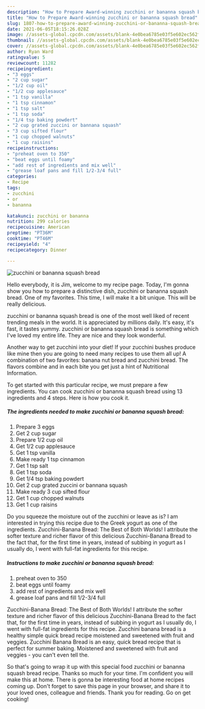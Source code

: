 ```yaml
---
description: "How to Prepare Award-winning zucchini or bananna squash bread"
title: "How to Prepare Award-winning zucchini or bananna squash bread"
slug: 1807-how-to-prepare-award-winning-zucchini-or-bananna-squash-bread
date: 2021-06-05T18:15:26.028Z
image: //assets-global.cpcdn.com/assets/blank-4e0bea6785e03f5e602ec562f230caae08da540cada707380b4fe1bbebba43da.png
thumbnail: //assets-global.cpcdn.com/assets/blank-4e0bea6785e03f5e602ec562f230caae08da540cada707380b4fe1bbebba43da.png
cover: //assets-global.cpcdn.com/assets/blank-4e0bea6785e03f5e602ec562f230caae08da540cada707380b4fe1bbebba43da.png
author: Ryan Ward
ratingvalue: 5
reviewcount: 11282
recipeingredient:
- "3 eggs"
- "2 cup sugar"
- "1/2 cup oil"
- "1/2 cup applesauce"
- "1 tsp vanilla"
- "1 tsp cinnamon"
- "1 tsp salt"
- "1 tsp soda"
- "1/4 tsp baking powdert"
- "2 cup grated zuccini or bannana squash"
- "3 cup sifted flour"
- "1 cup chopped walnuts"
- "1 cup raisins"
recipeinstructions:
- "preheat oven to 350"
- "beat eggs until foamy"
- "add rest of ingredients and mix well"
- "grease loaf pans and fill 1/2-3/4 full"
categories:
- Recipe
tags:
- zucchini
- or
- bananna

katakunci: zucchini or bananna 
nutrition: 299 calories
recipecuisine: American
preptime: "PT36M"
cooktime: "PT46M"
recipeyield: "4"
recipecategory: Dinner

---
```



![zucchini or bananna squash bread](//assets-global.cpcdn.com/assets/blank-4e0bea6785e03f5e602ec562f230caae08da540cada707380b4fe1bbebba43da.png)

Hello everybody, it is Jim, welcome to my recipe page. Today, I'm gonna show you how to prepare a distinctive dish, zucchini or bananna squash bread. One of my favorites. This time, I will make it a bit unique. This will be really delicious.

zucchini or bananna squash bread is one of the most well liked of recent trending meals in the world. It is appreciated by millions daily. It's easy, it's fast, it tastes yummy. zucchini or bananna squash bread is something which I've loved my entire life. They are nice and they look wonderful.

Another way to get zucchini into your diet! If your zucchini bushes produce like mine then you are going to need many recipes to use them all up! A combination of two favorites: banana nut bread and zucchini bread. The flavors combine and in each bite you get just a hint of Nutritional Information.


To get started with this particular recipe, we must prepare a few ingredients. You can cook zucchini or bananna squash bread using 13 ingredients and 4 steps. Here is how you cook it.

<!--inarticleads1-->

##### The ingredients needed to make zucchini or bananna squash bread:

1. Prepare 3 eggs
1. Get 2 cup sugar
1. Prepare 1/2 cup oil
1. Get 1/2 cup applesauce
1. Get 1 tsp vanilla
1. Make ready 1 tsp cinnamon
1. Get 1 tsp salt
1. Get 1 tsp soda
1. Get 1/4 tsp baking powdert
1. Get 2 cup grated zuccini or bannana squash
1. Make ready 3 cup sifted flour
1. Get 1 cup chopped walnuts
1. Get 1 cup raisins


Do you squeeze the moisture out of the zucchini or leave as is? I am interested in trying this recipe due to the Greek yogurt as one of the ingredients. Zucchini-Banana Bread: The Best of Both Worlds! I attribute the softer texture and richer flavor of this delicious Zucchini-Banana Bread to the fact that, for the first time in years, instead of subbing in yogurt as I usually do, I went with full-fat ingredients for this recipe. 

<!--inarticleads2-->

##### Instructions to make zucchini or bananna squash bread:

1. preheat oven to 350
1. beat eggs until foamy
1. add rest of ingredients and mix well
1. grease loaf pans and fill 1/2-3/4 full


Zucchini-Banana Bread: The Best of Both Worlds! I attribute the softer texture and richer flavor of this delicious Zucchini-Banana Bread to the fact that, for the first time in years, instead of subbing in yogurt as I usually do, I went with full-fat ingredients for this recipe. Zucchini banana bread is a healthy simple quick bread recipe moistened and sweetened with fruit and veggies. Zucchini Banana Bread is an easy, quick bread recipe that is perfect for summer baking. Moistened and sweetened with fruit and veggies - you can&#39;t even tell the. 

So that's going to wrap it up with this special food zucchini or bananna squash bread recipe. Thanks so much for your time. I'm confident you will make this at home. There is gonna be interesting food at home recipes coming up. Don't forget to save this page in your browser, and share it to your loved ones, colleague and friends. Thank you for reading. Go on get cooking!
